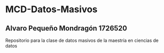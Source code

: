 # MCD-Datos-Masivos
## Alvaro Pequeño Mondragón 1726520
Repositorio para la clase de datos masivos de la maestría en ciencias de datos
